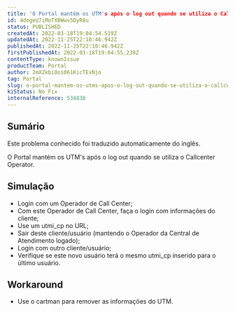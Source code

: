 ```yaml
---
title: 'O Portal mantém os UTM's após o log out quando se utiliza o Callcenter Operator.'
id: 4dogeU7iMoTXBWwv5DyR8u
status: PUBLISHED
createdAt: 2022-03-18T19:04:54.519Z
updatedAt: 2022-11-25T22:10:46.942Z
publishedAt: 2022-11-25T22:10:46.942Z
firstPublishedAt: 2022-03-18T19:04:55.239Z
contentType: knownIssue
productTeam: Portal
author: 2mXZkbi0oi061KicTExNjo
tag: Portal
slug: o-portal-mantem-os-utms-apos-o-log-out-quando-se-utiliza-o-callcenter-operator
kiStatus: No Fix
internalReference: 534838
---
```


## Sumário

<div class="alert alert-info">
  <p>Este problema conhecido foi traduzido automaticamente do inglês.</p>
</div>


O Portal mantém os UTM's após o log out quando se utiliza o Callcenter Operator.



## Simulação



- Login com um Operador de Call Center;
- Com este Operador de Call Center, faça o login com informações do cliente;
- Use um utmi_cp no URL;
- Sair deste cliente/usuário (mantendo o Operador da Central de Atendimento logado);
- Login com outro cliente/usuário;
- Verifique se este novo usuário terá o mesmo utmi_cp inserido para o último usuário.



## Workaround



- Use o cartman para remover as informações do UTM.

